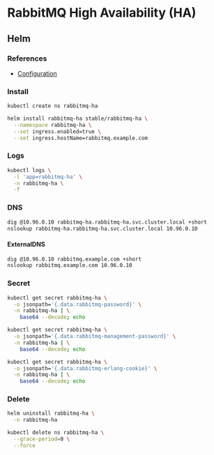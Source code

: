 # RabbitMQ High Availability (HA)

## Helm

### References

- [Configuration](https://github.com/helm/charts/tree/master/stable/rabbitmq-ha#configuration)

### Install

```sh
kubectl create ns rabbitmq-ha
```

```sh
helm install rabbitmq-ha stable/rabbitmq-ha \
  --namespace rabbitmq-ha \
  --set ingress.enabled=true \
  --set ingress.hostName=rabbitmq.example.com
```

### Logs

```sh
kubectl logs \
  -l 'app=rabbitmq-ha' \
  -n rabbitmq-ha \
  -f
```

### DNS

```sh
dig @10.96.0.10 rabbitmq-ha.rabbitmq-ha.svc.cluster.local +short
nslookup rabbitmq-ha.rabbitmq-ha.svc.cluster.local 10.96.0.10
```

#### ExternalDNS

```sh
dig @10.96.0.10 rabbitmq.example.com +short
nslookup rabbitmq.example.com 10.96.0.10
```

### Secret

```sh
kubectl get secret rabbitmq-ha \
  -o jsonpath='{.data.rabbitmq-password}' \
  -n rabbitmq-ha | \
    base64 --decode; echo

kubectl get secret rabbitmq-ha \
  -o jsonpath='{.data.rabbitmq-management-password}' \
  -n rabbitmq-ha | \
    base64 --decode; echo

kubectl get secret rabbitmq-ha \
  -o jsonpath='{.data.rabbitmq-erlang-cookie}' \
  -n rabbitmq-ha | \
    base64 --decode; echo
```

### Delete

```sh
helm uninstall rabbitmq-ha \
  -n rabbitmq-ha

kubectl delete ns rabbitmq-ha \
  --grace-period=0 \
  --force
```
